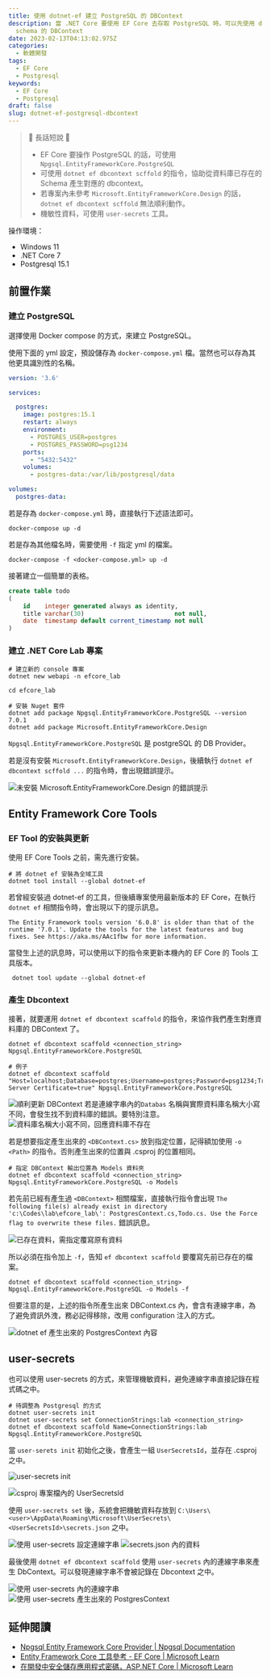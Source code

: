 ```yaml
---
title: 使用 dotnet-ef 建立 PostgreSQL 的 DBContext
description: 當 .NET Core 要使用 EF Core 去存取 PostgreSQL 時，可以先使用 dotnet-ef 的工具，協助產生對應 PostgreSQL
  schema 的 DBContext
date: 2023-02-13T04:13:02.975Z
categories:
  - 軟體開發
tags:
  - EF Core
  - Postgresql
keywords:
  - EF Core
  - Postgresql
draft: false
slug: dotnet-ef-postgresql-dbcontext
---
```


> 🔖 長話短說 🔖
>
> - EF Core 要操作 PostgreSQL 的話，可使用 `Npgsql.EntityFrameworkCore.PostgreSQL`
> - 可使用 `dotnet ef dbcontext scffold` 的指令，協助從資料庫已存在的 Schema 產生對應的 dbcontext。
> - 若專案內未參考 `Microsoft.EntityFrameworkCore.Design` 的話，`dotnet ef dbcontext scffold` 無法順利動作。
> - 機敏性資料，可使用 `user-secrets` 工具。

<!--more-->

操作環境：

- Windows 11
- .NET Core 7
- Postgresql 15.1

## 前置作業

### 建立 PostgreSQL

選擇使用 Docker compose 的方式，來建立 PostgreSQL。

使用下面的 yml 設定，預設儲存為 `docker-compose.yml` 檔。當然也可以存為其他更具識別性的名稱。

```yml
version: '3.6'

services:

  postgres:
    image: postgres:15.1
    restart: always
    environment:
      - POSTGRES_USER=postgres
      - POSTGRES_PASSWORD=psg1234
    ports:
      - "5432:5432"
    volumes:
      - postgres-data:/var/lib/postgresql/data

volumes:
  postgres-data:
```

若是存為 `docker-compose.yml` 時，直接執行下述語法即可。

```shell
docker-compose up -d
```

若是存為其他檔名時，需要使用 `-f` 指定 yml 的檔案。

```shell
docker-compose -f <docker-compose.yml> up -d
```

接著建立一個簡單的表格。

```sql
create table todo
(
    id    integer generated always as identity,
    title varchar(30)                         not null,
    date  timestamp default current_timestamp not null
)
```

### 建立 .NET Core Lab 專案

```shell
# 建立新的 console 專案
dotnet new webapi -n efcore_lab

cd efcore_lab

# 安裝 Nuget 套件
dotnet add package Npgsql.EntityFrameworkCore.PostgreSQL --version 7.0.1
dotnet add package Microsoft.EntityFrameworkCore.Design
```

`Npgsql.EntityFrameworkCore.PostgreSQL` 是 postgreSQL 的 DB Provider。

若是沒有安裝 `Microsoft.EntityFrameworkCore.Design`，後續執行 `dotnet ef dbcontext scffold ...` 的指令時，會出現錯誤提示。

![未安裝 Microsoft.EntityFrameworkCore.Design 的錯誤提示](images/uninstall-efcore-design-result.png)

## Entity Framework Core Tools

### EF Tool 的安裝與更新

使用 EF Core Tools 之前，需先進行安裝。

```shell
# 將 dotnet ef 安裝為全域工具
dotnet tool install --global dotnet-ef
```

若曾經安裝過 dotnet-ef 的工具，但後續專案使用最新版本的 EF Core，在執行 `dotnet ef` 相關指令時，會出現以下的提示訊息。

`The Entity Framework tools version '6.0.8' is older than that of the runtime '7.0.1'. Update the tools for the latest features and bug fixes. See https://aka.ms/AAc1fbw for more information.`

當發生上述的訊息時，可以使用以下的指令來更新本機內的 EF Core 的 Tools 工具版本。

```shell
 dotnet tool update --global dotnet-ef
```

### 產生 Dbcontext

接著，就要運用 `dotnet ef dbcontext scaffold` 的指令，來協作我們產生對應資料庫的 DBContext 了。

```shell
dotnet ef dbcontext scaffold <connection_string> Npgsql.EntityFrameworkCore.PostgreSQL

# 例子
dotnet ef dbcontext scaffold "Host=localhost;Database=postgres;Username=postgres;Password=psg1234;Trust Server Certificate=true" Npgsql.EntityFrameworkCore.PostgreSQL
```

![順利更新 DBContext](images/success-dbcontext-scaffold.png)
若是連線字串內的`Databas` 名稱與實際資料庫名稱大小寫不同，會發生找不到資料庫的錯誤。要特別注意。
![資料庫名稱大小寫不同，回應資料庫不存在](images/failed-dbcontext-scffold-dbname-differice.png)

若是想要指定產生出來的 `<DBContext.cs>` 放到指定位置，記得額加使用 `-o <Path>` 的指令。否則產生出來的位置與 .csproj 的位置相同。

```shell
# 指定 DBContext 輸出位置為 Models 資料夾
dotnet ef dbcontext scaffold <connection_string> Npgsql.EntityFrameworkCore.PostgreSQL -o Models
```

若先前已經有產生過 `<DBContext>` 相關檔案，直接執行指令會出現 `The following file(s) already exist in directory 'c:\Codes\lab\efcore_lab\': PostgresContext.cs,Todo.cs. Use the Force flag to overwrite these files.` 錯誤訊息。

![已存在資料，需指定覆寫原有資料](images/failed-overwrite.png)

所以必須在指令加上 `-f`，告知 `ef dbcontext scaffold` 要覆寫先前已存在的檔案。

```shell
dotnet ef dbcontext scaffold <connection_string> Npgsql.EntityFrameworkCore.PostgreSQL -o Models -f
```

但要注意的是，上述的指令所產生出來 DBContext.cs 內，會含有連線字串，為了避免資訊外洩，務必記得移除，改用 configuration 注入的方式。

![dotnet ef 產生出來的 PostgresContext 內容](images/postgres-dbcontext.png)

## user-secrets

也可以使用 user-secrets 的方式，來管理機敏資料，避免連線字串直接記錄在程式碼之中。

```shell
# 待調整為 Postgresql 的方式
dotnet user-secrets init
dotnet user-secrets set ConnectionStrings:lab <connection_string>
dotnet ef dbcontext scaffold Name=ConnectionStrings:lab Npgsql.EntityFrameworkCore.PostgreSQL
```

當 `user-serets init` 初始化之後，會產生一組 `UserSecretsId`，並存在 .csproj 之中。

![user-secrets init](images/user-secrets-init.png)

![csproj 專案檔內的 UserSecretsId](images/csproj-content.png)

使用 `user-secrets set` 後，系統會把機敏資料存放到 `C:\Users\<user>\AppData\Roaming\Microsoft\UserSecrets\<UserSecretsId>\secrets.json` 之中。

![使用 user-secrets 設定連線字串](images/user-secrets-setting-connectionstring.png)
![secrets.json 內的資料](images/secrets-json-content.png)

最後使用 `dotnet ef dbcontext scaffold` 使用 `user-secrets` 內的連線字串來產生 DbContext。可以發現連線字串不會被記錄在 Dbcontext 之中。

![使用 user-secrets 內的連線字串](images/dbcontext-scaffold-user-secrets.png)
![使用 user-secrets 產生出來的 PostgresContext](images/postregs-dbcontext-context-user-secrets.png)

## 延伸閱讀

- [Npgsql Entity Framework Core Provider | Npgsql Documentation](https://www.npgsql.org/efcore/)
- [Entity Framework Core 工具參考 - EF Core | Microsoft Learn](https://learn.microsoft.com/zh-tw/ef/core/cli/)
- [在開發中安全儲存應用程式密碼，ASP.NET Core | Microsoft Learn](https://learn.microsoft.com/zh-tw/aspnet/core/security/app-secrets?view=aspnetcore-7.0&tabs=windows#enable-secret-storage)
